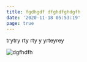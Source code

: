 ```yaml
---
title: fgdhgdf dfghdfghdgfh
date: '2020-11-18 05:53:19'
page: true
---
```

trytry rty rty y yrteyrey

![dgfhdfh](/assets/img/01.jpg "dgfhgdfhdgfhgdfhdfgh")
